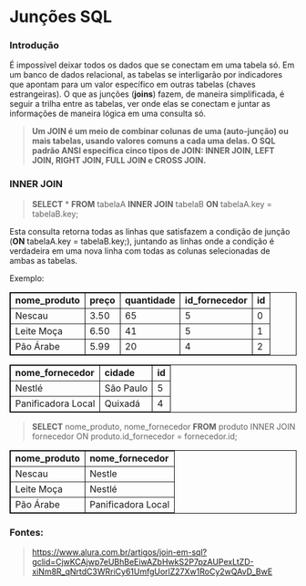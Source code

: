 # Junções SQL

### Introdução

É impossível deixar todos os dados que se conectam em uma tabela só. Em um banco de dados relacional, as tabelas se interligarão por indicadores que apontam para um valor específico em outras tabelas (chaves estrangeiras). O que as junções (**joins**) fazem, de maneira simplificada, é seguir a trilha entre as tabelas, ver onde elas se conectam e juntar as informações de maneira lógica em uma consulta só.

> **Um JOIN é um meio de combinar colunas de uma (auto-junção) ou mais tabelas, usando valores comuns a cada uma delas. O SQL padrão ANSI especifica cinco tipos de JOIN: INNER JOIN, LEFT JOIN, RIGHT JOIN, FULL JOIN e CROSS JOIN.**

### INNER JOIN

> **SELECT** * **FROM** tabelaA **INNER JOIN** tabelaB **ON** tabelaA.key = tabelaB.key;

Esta consulta retorna todas as linhas que satisfazem a condição de junção (**ON** tabelaA.key = tabelaB.key;), juntando as linhas onde a condição é verdadeira em uma nova linha com todas as colunas selecionadas de ambas as tabelas.

Exemplo:

<table border="1" cellspacing="0" cellpadding="5" bordercolor="#000000">
<tr>
	<td><strong>nome_produto</strong></td>
	<td><strong>preço</strong></td>
 <td><strong>quantidade</strong></td>
 <td><strong>id_fornecedor</strong></td>
 <td><strong>id</strong></td>
</tr>
<tr>
	<td>Nescau</td>
	<td>3.50</td>
 <td>65</td>
 <td>5</td>
 <td>0</td>
</tr>
 <tr>
	<td>Leite Moça</td>
	<td>6.50</td>
 <td>41</td>
 <td>5</td>
 <td>1</td>
</tr>
 <tr>
	<td>Pão Árabe</td>
	<td>5.99</td>
 <td>20</td>
 <td>4</td>
 <td>2</td>
</tr>
 </table>
 
 <table border="1" cellspacing="0" cellpadding="5" bordercolor="#000000">
<tr>
	<td><strong>nome_fornecedor</strong></td>
	<td><strong>cidade</strong></td>
 <td><strong>id</strong></td>
</tr>
<tr>
	<td>Nestlé</td>
	<td>São Paulo</td>
 <td>5</td>
</tr>
 <tr>
	<td>Panificadora Local</td>
	<td>Quixadá</td>
 <td>4</td>
</tr>
 </table>
 
 > **SELECT** nome_produto, nome_fornecedor **FROM** produto INNER JOIN fornecedor ON produto.id_fornecedor = fornecedor.id;

<table border="1" cellspacing="0" cellpadding="5" bordercolor="#000000">
<tr>
	<td><strong>nome_produto</strong></td>
	<td><strong>nome_fornecedor</strong></td>
</tr>
<tr>
	<td>Nescau</td>
	<td>Nestle</td>
</tr>
 <tr>
	<td>Leite Moça</td>
	<td>Nestlé</td>
</tr>
 <tr>
	<td>Pão Árabe</td>
	<td>Panificadora Local</td>
</tr>
 </table>


### Fontes:
 > https://www.alura.com.br/artigos/join-em-sql?gclid=CjwKCAjwp7eUBhBeEiwAZbHwkS2P7pzAUPexLtZD-xiNm8R_qNrtdC3WRriCy61UmfgUorlZ27Xw1RoCy2wQAvD_BwE
